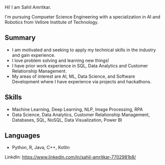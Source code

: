 Hi! I am Sahil Amritkar.  
  
I'm pursuing Compueter Science Engineering with a specialization in AI and Robotics from Vellore Institute of Technology.  
  
## Summary 
- I am motivated and seeking to apply my technical skills in the industry and gain experience. 
- I love problem solving and learning new things!   
- I have prior work experience in SQL, Data Analytics and Customer Relationship Management.  
- My areas of interest are AI, ML, Data Science, and Software Development where I have experience via projects and hackathons.  
  
## Skills 
- Machine Learning, Deep Learning, NLP, Image Processing, RPA
- Data Science, Data Analytics, Customer Relationship Management, Databases, SQL, NoSQL, Data Visualization, Power BI
  
## Languages
- Python, R, Java, C++, Kotlin
  
LinkdIn: https://www.linkedin.com/in/sahil-amritkar-7702981b8/
